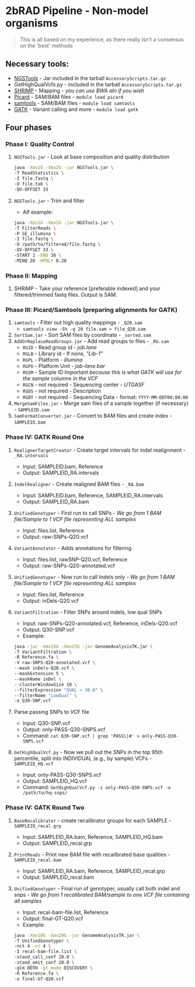 # 2bRAD Pipeline - Non-model organisms

> This is all based on my experience, as there really isn't a consensus on the 'best' methods

## Necessary tools:
* [NGSTools](https://github.com/kmhernan/scalaNGS) - Jar included in the tarball `AccessoryScripts.tar.gz`
* GetHighQualVcfs.py - included in the tarball `AccessoryScripts.tar.gz`
* [SHRiMP](http://compbio.cs.toronto.edu/shrimp/) - Mapping - *you can use BWA aln if you wish*
* [Picard](http://picard.sourceforge.net/) - SAM/BAM files - `module load picard`
* [samtools](http://samtools.sourceforge.net/) - SAM/BAM files - `module load samtools`
* [GATK](http://www.broadinstitute.org/gatk/) - Variant calling and more - `module load gatk`

## Four phases

### Phase I: Quality Control
1. `NGSTools.jar` - Look at base composition and quality distribution

    ```bash
    java -Xms1G -Xmx2G -jar NGSTools.jar \
    -T ReadStatistics \
    -I file.fastq \
    -O file.tab \
    -QV-OFFSET 33
    ```
    
2. `NGSTools.jar` - Trim and filter
    * Alf example: 

    ```bash
    java -Xms1G -Xmx2G -jar NGSTools.jar \
    -T FilterReads \
    -P SE_illumina \
    -I file.fastq \
    -O /path/to/filtered/file.fastq \
    -QV-OFFSET 33 \
    -START 1 -END 36 \
    -MINQ 20 -HPOLY 0.20
    ```

### Phase II: Mapping
1. SHRiMP - Take your reference [preferable indexed] and your filtered/trimmed fastq files. Output is SAM.

### Phase III: Picard/Samtools (preparing alignments for GATK)
1. `samtools` - Filter out high quality mappings - `_Q20.sam`
    * `samtools view -Sh -q 20 file.sam > file_Q20.sam`
2. `SortSam.jar` - Sort SAM files by coordinate - `_sorted.sam`
3. `AddOrReplaceReadGroups.jar` - Add read groups to files - `_RG.sam`
    * `RGID` - Read group id - *job.lane*
    * `RGLB` - Library id - If none, *"Lib-1"*
    * `RGPL` - Platform - *illumina*
    * `RGPU` - Platform Unit - *job-lane.bar*
    * `RGSM` - Sample ID *Important because this is what GATK will use for the sample columns in the VCF*
    * `RGCN` - not required - Sequencing center - *UTGASF*
    * `RGDS` - not required - Description
    * `RGDT` - not required - Sequencing Data - format: `YYYY-MM-DDT00:00:00`
4. `MergeSamFiles.jar` - Merge sam files of a sample together (if necessary) - `SAMPLEID.sam`
5. `SamFormatConverter.jar` - Convert to BAM files and create index - `SAMPLEID.bam`

### Phase IV: GATK Round One
1. `RealignerTargetCreator` - Create target intervals for indel realignment - `_RA.intervals`
    * Input: SAMPLEID.bam, Reference
    * Output: SAMPLEID_RA.intervals
2. `IndelRealigner` - Create realigned BAM files - `_RA.bam`
    * Input: SAMPLEID.bam, Reference, SAMPLEID_RA.intervals
    * Output: SAMPLEID_RA.bam
3. `UnifiedGenotyper` - First run to call SNPs - *We go from 1 BAM file/Sample to 1 VCF file representing ALL samples*
    * Input: files.list, Reference
    * Output: raw-SNPs-Q20.vcf
4. `VariantAnnotator` - Adds annotations for filtering
    * Input: files.list, rawSNP-Q20.vcf, Reference
    * Output: raw-SNPs-Q20-annotated.vcf
5. `UnifiedGenotyper` - Now run to call Indels only - *We go from 1 BAM file/Sample to 1 VCF file representing ALL samples*
    * Input: files.list, Reference
    * Output: inDels-Q20.vcf
6. `VariantFiltration` - Filter SNPs around indels, low qual SNPs
    * Input: raw-SNPs-Q20-annotated.vcf, Reference, inDels-Q20.vcf
    * Output: Q30-SNP.vcf
    * Example:

    ```bash
    java -jar -Xmx10G -Xmx25G -jar GenomeAnalysisTK.jar \
    -T VariantFiltration \
    -R Reference.fa \
    -V raw-SNPS-Q20-annotated.vcf \
    --mask inDels-Q20.vcf \
    --maskExtension 5 \
    --maskName inDel \
    --clusterWindowSize 10 \
    --filterExpression "QUAL < 30.0" \
    --filterName "LowQual" \
    -o Q30-SNP.vcf
    ```

7. Parse passing SNPs to VCF file
    * Input: Q30-SNP.vcf
    * Output: only-PASS-Q30-SNPS.vcf
    * Command: `cat Q30-SNP.vcf | grep 'PASS\|#' > only-PASS-Q30-SNPS.vcf`
8. `GetHighQualVcf.py` - Now we pull out the SNPs in the top 95th percentile, split into INDIVIDUAL (e.g., by sample) VCFs - `SAMPLEID_HQ.vcf`
    * Input: only-PASS-Q30-SNPS.vcf
    * Output: SAMPLEID_HQ.vcf
    * Command: `GetHighQualVcf.py -i only-PASS-Q30-SNPS.vcf -o /path/to/hq-snps/`

### Phase IV: GATK Round Two
1. `BaseRecalibrator` - create recalibrator groups for each SAMPLE - `SAMPLEID_recal.grp`
    * Input: SAMPLEID_RA.bam, Reference, SAMPLEID_HQ.bam
    * Output: SAMPLEID_recal.grp
2. `PrintReads` - Print new BAM file with recalibrated base qualities - `SAMPLEID_recal.bam`
    * Input: SAMPLEID_RA.bam, Reference, SAMPLEID_recal.grp
    * Output: SAMPLEID_recal.bam
3. `UnifiedGenotyper` - Final run of genotyper, usually call both indel and snps - *We go from 1 recalibrated BAM/sample to one VCF file containing all samples*
    * Input: recal-bam-file.list, Reference
    * Output: final-GT-Q20.vcf
    * Example:

    ```bash
    java -Xmx10G -Xmx29G -jar GenomeAnalysisTK.jar \
    -T UnifiedGenotyper \
    -nct 4 -nt 4 \
    -I recal-bam-file.list \
    -stand_call_conf 20.0 \
    -stand_emit_conf 20.0 \
    -glm BOTH -gt_mode DISCOVERY \
    -R Reference.fa \
    -o final-GT-Q20.vcf
    ```
